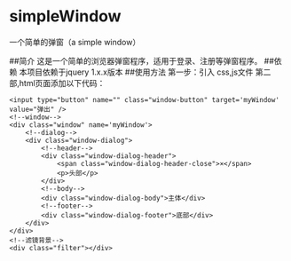 # simpleWindow
一个简单的弹窗（a simple window）

##简介
这是一个简单的浏览器弹窗程序，适用于登录、注册等弹窗程序。
##依赖
本项目依赖于jquery 1.x.x版本
##使用方法
第一步：引入 css,js文件
第二部,html页面添加以下代码：
```
<input type="button" name="" class="window-button" target='myWindow' value="弹出" />
<!--window-->
<div class="window" name='myWindow'>
	<!--dialog-->
    <div class="window-dialog">
    	<!--header-->
        <div class="window-dialog-header">
            <span class="window-dialog-header-close">×</span>
            <p>头部</p>
        </div>
        <!--body-->
        <div class="window-dialog-body">主体</div>
        <!--footer-->
        <div class="window-dialog-footer">底部</div>
    </div>
</div>
<!--滤镜背景-->
<div class="filter"></div>
```
